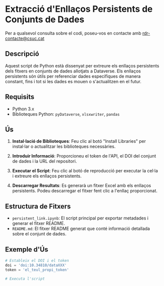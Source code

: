 # Extracció d'Enllaços Persistents de Conjunts de Dades

Per a qualsevol consulta sobre el codi, poseu-vos en contacte amb rdr-contacte@csuc.cat

## Descripció

Aquest script de Python està dissenyat per extreure els enllaços persistents dels fitxers en conjunts de dades allotjats a Dataverse. Els enllaços persistents són útils per referenciar dades específiques de manera constant, fins i tot si les dades es mouen o s'actualitzen en el futur.


## Requisits

- Python 3.x
- Biblioteques Python: `pyDataverse`, `xlsxwriter`, `pandas`

## Ús

1. **Instal·lació de Biblioteques**: Feu clic al botó "Install Libraries" per instal·lar o actualitzar les biblioteques necessàries.

2. **Introduir Informació**: Proporcioneu el token de l'API, el DOI del conjunt de dades i la URL del repositori.

3. **Executar el Script**: Feu clic al botó de reproducció per executar la cel·la i extreure els enllaços persistents.

4. **Descarregar Resultats**: Es generarà un fitxer Excel amb els enllaços persistents. Podeu descarregar el fitxer fent clic a l'enllaç proporcionat.

## Estructura de Fitxers
- `persistent_link.ipynb`: El script principal per exportar metadades i generar el fitxer README.
- `README.md`: El fitxer README generat que conté informació detallada sobre el conjunt de dades.

## Exemple d'Ús
```python
# Estableix el DOI i el token
doi = 'doi:10.34810/dataXXX'
token = 'el_teul_propi_token'

# Executa l'script
